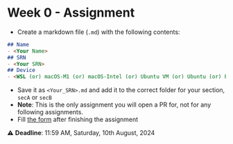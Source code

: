 # Week 0 - Assignment

- Create a markdown file (`.md`) with the following contents:

```markdown
## Name
- <Your Name>
## SRN
- <Your SRN>
## Device
- <WSL (or) macOS-M1 (or) macOS-Intel (or) Ubuntu VM (or) Ubuntu (or) PopOS>
```

- Save it as `<Your_SRN>.md` and add it to the correct folder for your section, `secA` or `secB`
- **Note**: This is the only assignment you will open a PR for, not for any following assignments.
- Fill [the form](https://forms.gle/qiMURqn7wXYeuha99) after finishing the assignment

:warning: **Deadline**: 11:59 AM, Saturday, 10th August, 2024
